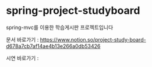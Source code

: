 # spring-project-studyboard
spring-mvc를 이용한 학습게시판 프로젝트입니다



문서 바로가기 :
https://www.notion.so/project-study-board-d678a7cb7af14ae4b13e266a0db53426

시연 바로가기 :
